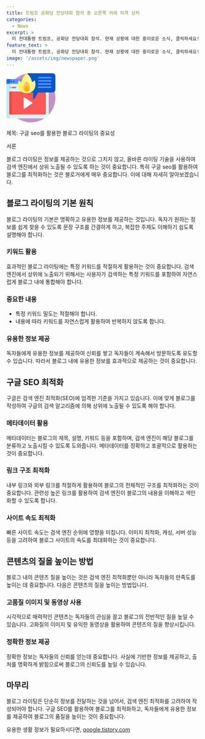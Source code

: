 ```yaml
---
title: 트럼프 공화당 전당대회 참석 중 오른쪽 귀에 피격 상처
categories:
  - News
excerpt: >
  미 전대통령 트럼프, 공화당 전당대회 참석. 현재 상황에 대한 흥미로운 소식, 클릭하세요!
feature_text: >
  미 전대통령 트럼프, 공화당 전당대회 참석. 현재 상황에 대한 흥미로운 소식, 클릭하세요!
image: '/assets/img/newspaper.png'
---
```


<p><img src="/assets/img/news.png" alt="rentncar 속보" /></p>

<p>제목: 구글 seo를 활용한 블로그 라이팅의 중요성</p>

<p>서론</p>

<p data-ke-size="size16">블로그 라이팅은 정보를 제공하는 것으로 그치지 않고, 올바른 라이팅 기술을 사용하여 검색 엔진에서 상위 노출될 수 있도록 하는 것이 중요합니다. 특히 구글 seo를 활용하여 블로그를 최적화하는 것은 블로거에게 매우 중요합니다. 이에 대해 자세히 알아보겠습니다.</p>

<h2 data-ke-size="size26">블로그 라이팅의 기본 원칙</h2>

<p data-ke-size="size16">블로그 라이팅의 기본은 명확하고 유용한 정보를 제공하는 것입니다. 독자가 원하는 정보를 쉽게 찾을 수 있도록 문장 구조를 간결하게 하고, 복잡한 주제도 이해하기 쉽도록 설명해야 합니다.</p>

<h3>키워드 활용</h3>

<p data-ke-size="size16">효과적인 블로그 라이팅에는 특정 키워드를 적절하게 활용하는 것이 중요합니다. 검색 엔진에서 상위에 노출되기 위해서는 사용자가 검색하는 특정 키워드를 포함하여 자연스럽게 블로그 내에 통합해야 합니다.</p>

<h3>중요한 내용</h3>

<ul>
  <li>특정 키워드 밀도는 적절해야 합니다.</li>
  <li>내용에 따라 키워드를 자연스럽게 활용하여 반복하지 않도록 합니다.</li>
</ul>

<h3>유용한 정보 제공</h3>

<p data-ke-size="size16">독자들에게 유용한 정보를 제공하여 신뢰를 쌓고 독자들이 계속해서 방문하도록 유도할 수 있습니다. 따라서 블로그 내에 유용한 정보를 효과적으로 제공하는 것이 중요합니다.</p>

<h2 data-ke-size="size26">구글 SEO 최적화</h2>

<p data-ke-size="size16">구글은 검색 엔진 최적화(SEO)에 엄격한 기준을 가지고 있습니다. 이에 맞게 블로그를 작성하여 구글의 검색 알고리즘에 의해 상위에 노출될 수 있도록 해야 합니다.</p>

<h3>메타데이터 활용</h3>

<p data-ke-size="size16">메타데이터는 블로그의 제목, 설명, 키워드 등을 포함하며, 검색 엔진이 해당 블로그를 분류하고 노출시킬 수 있도록 도와줍니다. 메타데이터를 정확하고 포괄적으로 활용하는 것이 중요합니다.</p>

<h3>링크 구조 최적화</h3>

<p data-ke-size="size16">내부 링크와 외부 링크를 적절하게 활용하여 블로그의 전체적인 구조를 최적화하는 것이 중요합니다. 관련성 높은 링크를 활용하여 검색 엔진이 블로그의 내용을 이해하고 색인화할 수 있도록 합니다.</p>

<h3>사이트 속도 최적화</h3>

<p data-ke-size="size16">빠른 사이트 속도는 검색 엔진 순위에 영향을 미칩니다. 이미지 최적화, 캐싱, 서버 성능 등을 고려하여 블로그 사이트의 속도를 최대화하는 것이 중요합니다.</p>

<h2 data-ke-size="size26">콘텐츠의 질을 높이는 방법</h2>

<p data-ke-size="size16">블로그 내의 콘텐츠 질을 높이는 것은 검색 엔진 최적화뿐만 아니라 독자들의 만족도를 높이는 데 중요합니다. 다음은 콘텐츠의 질을 높이는 방법입니다.</p>

<h3>고품질 이미지 및 동영상 사용</h3>

<p data-ke-size="size16">시각적으로 매력적인 콘텐츠는 독자들의 관심을 끌고 블로그의 전반적인 질을 높일 수 있습니다. 고화질의 이미지 및 유익한 동영상을 활용하여 콘텐츠의 질을 향상시킵니다.</p>

<h3>정확한 정보 제공</h3>

<p data-ke-size="size16">정확한 정보는 독자들의 신뢰를 얻는데 중요합니다. 사실에 기반한 정보를 제공하고, 출처를 명확하게 밝힘으로써 블로그의 신뢰도를 높일 수 있습니다.</p>

<h2 data-ke-size="size26">마무리</h2>

<p data-ke-size="size16">블로그 라이팅은 단순히 정보를 전달하는 것을 넘어서, 검색 엔진 최적화를 고려하여 작성되어야 합니다. 구글 SEO를 활용하여 블로그를 최적화하고, 독자들에게 유용한 정보를 제공하여 블로그의 품질을 높이는 것이 중요합니다.</p>
유용한 생활 정보가 필요하시다면, <a href="https://qoogle.tistory.com" rel="dofollow">qoogle.tistory.com</a>


